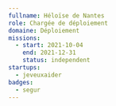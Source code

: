 ```yaml
---
fullname: Héloïse de Nantes
role: Chargée de déploiement
domaine: Déploiement
missions:
  - start: 2021-10-04
    end: 2021-12-31
    status: independent
startups:
  - jeveuxaider
badges:
  - segur
---
```


